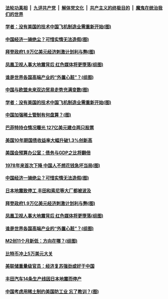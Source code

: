 ####  [法轮功真相](../../../../basic/blob/master/README.md?t=02181631) &nbsp;|&nbsp; [九评共产党](../../../../9ping.md/blob/master/README.md?t=02181631) &nbsp;|&nbsp; [解体党文化](../../../../jtdwh.md/blob/master/README.md?t=02181631)  &nbsp;|&nbsp; [共产主义的终极目的](../../../../gczydzjmd.md/blob/master/README.md?t=02181631) &nbsp;|&nbsp; [魔鬼在统治我们的世界](../../../../mgztzwmdsj.md/blob/master/README.md?t=02181631) 

#### [学者：没有美国的技术中国飞机制造业需重新开始(图)](../pages/p5/962877.md?t=02181631) 


#### [中国经济一骑绝尘？可惜实情无法造假(图)](../pages/p5/962842.md?t=02181631) 

#### [拜登政府1.9万亿美元经济刺激计划利与弊(图)](../pages/p5/962766.md?t=02181631) 

#### [凤凰卫视人事大地震背后 红色媒体将更堕落(组图)](../pages/p5/962785.md?t=02181631) 

#### [谁是世界各国高端产业的“外置心脏”？(组图)](../pages/p5/962775.md?t=02181631) 

#### [中国与欧盟未来双边贸易走势充满变数(图)](../pages/p5/962887.md?t=02181631) 

#### [学者：没有美国的技术中国飞机制造业需重新开始(图)](../pages/p5/962877.md?t=02181631) 


#### [中国加强稀土管制有何盘算？(图)](../pages/p5/962869.md?t=02181631) 

#### [巴菲特持仓情况曝光 127亿美元建仓两只股票](../pages/p5/962865.md?t=02181631) 

#### [美国10年期国债收益率大幅升破1.3%创新高](../pages/p5/962864.md?t=02181631) 

#### [美国会预算办公室：债务与GDP之比将翻倍](../pages/p5/962863.md?t=02181631) 

#### [1978年来首次下降 中国人不想花钱急坏当局(图)](../pages/p5/962847.md?t=02181631) 

#### [中国经济一骑绝尘？可惜实情无法造假(图)](../pages/p5/962842.md?t=02181631) 

#### [日本地震致停工 丰田和索尼等大厂都被波及](../pages/p5/962836.md?t=02181631) 

#### [拜登政府1.9万亿美元经济刺激计划利与弊(图)](../pages/p5/962766.md?t=02181631) 

#### [凤凰卫视人事大地震背后 红色媒体将更堕落(组图)](../pages/p5/962785.md?t=02181631) 

#### [谁是世界各国高端产业的“外置心脏”？(组图)](../pages/p5/962775.md?t=02181631) 

#### [M2创11个月新低：方向在哪？(组图)](../pages/p5/962770.md?t=02181631) 

#### [比特币冲上5万美元大关](../pages/p5/962754.md?t=02181631) 

#### [美联储重量级官员：经济复苏强劲或好于中国](../pages/p5/962752.md?t=02181631) 


#### [丰田汽车14条生产线因日本地震而停产](../pages/p5/962728.md?t=02181631) 

#### [中国考虑用稀土制约美国防工业 忘了教训？(图)](../pages/p5/962723.md?t=02181631) 


